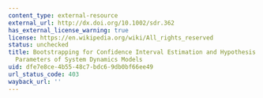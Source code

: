 ```yaml
---
content_type: external-resource
external_url: http://dx.doi.org/10.1002/sdr.362
has_external_license_warning: true
license: https://en.wikipedia.org/wiki/All_rights_reserved
status: unchecked
title: Bootstrapping for Confidence Interval Estimation and Hypothesis Testing for
  Parameters of System Dynamics Models
uid: dfe7e8ce-4b55-48c7-bdc6-9db0bf66ee49
url_status_code: 403
wayback_url: ''
---
```


